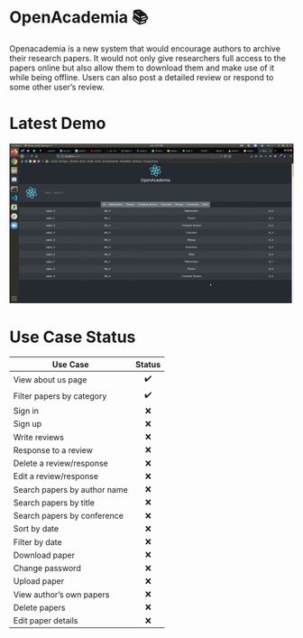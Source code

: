 # OpenAcademia :books:
Openacademia is a new system that would encourage authors to archive their research papers. It would not only give researchers full access to the papers online but also allow them to download them and make use of it while being offline. Users can also post a detailed review or respond to some other user’s review.

# Latest Demo
![DEMO_GIF](media/openacademia.gif)

# Use Case Status
Use Case | Status
------------ | :------------:
View about us page | :heavy_check_mark:
Filter papers by category | :heavy_check_mark:
Sign in | :x:
Sign up | :x:
Write reviews | :x:
Response to a review | :x:
Delete a review/response | :x:
Edit a review/response | :x:
Search papers by author name | :x:
Search papers by title | :x:
Search papers by conference | :x:
Sort by date | :x:
Filter by date | :x:
Download paper | :x: 
Change password | :x:
Upload paper | :x:
View author’s own papers | :x:
Delete papers | :x:
Edit paper details | :x:
